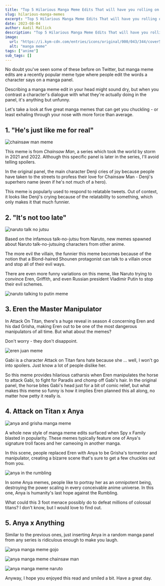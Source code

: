 ```yaml
---
title: "Top 5 Hilarious Manga Meme Edits That will have you rolling on the floor"
slug: hilarious-manga-memes
excerpt: "Top 5 Hilarious Manga Meme Edits That will have you rolling on the floor"
date: 2023-08-04
author: Aadil Mallick
description: "Top 5 Hilarious Manga Meme Edits That will have you rolling on the floor"
image:
  url: "https://i.kym-cdn.com/entries/icons/original/000/043/344/cover5.jpg"
  alt: "manga meme"
tags: ["anime"]
sub_tags: []
---
```


No doubt you've seen some of these before on Twitter, but manga meme edits are a recently popular meme type where people edit the words a character says on a manga panel.

Describing a manga meme edit in your head might sound dry, but when you contrast a character's dialogue with what they're actually doing in the panel, it's anything but unfunny.

Let's take a look at five great manga memes that can get you chuckling - or least exhaling through your nose with more force than average.

## 1. "He's just like me for real"

![chainsaw man meme](https://static.tvtropes.org/pmwiki/pub/images/justlikeme.png)

This meme is from _Chainsaw Man_, a series which took the world by storm in 2021 and 2022. Although this specific panel is later in the series, I'll avoid telling spoilers.

In the original panel, the main character Denji cries of joy because people have taken to the streets to profess their love for Chainsaw Man - Denji's superhero name (even if he's not much of a hero).

This meme is popularly used to respond to relatable tweets. Out of context, it looks like Denji's crying because of the relatability to something, which only makes it that much funnier.

## 2. "It's not too late"

![naruto talk no jutsu](https://i.kym-cdn.com/photos/images/newsfeed/002/554/249/c7f.jpg)

Based on the infamous talk-no-jutsu from Naruto, new memes spawned about Naruto talk-no-jutsuing characters from other anime.

The more evil the villain, the funnier this meme becomes because of the notion that a Blond-haired Shounen protagonist can talk to a villain once and stop all of their evil ways.

There are even more funny variations on this meme, like Naruto trying to convince Eren, Griffith, and even Russian president Vladimir Putin to stop their evil schemes.

![naruto talking to putin meme](https://i.kym-cdn.com/photos/images/newsfeed/002/554/246/d55.jpg)

## 3. Eren the Master Manipulator

In Attack On Titan, there's a huge reveal in season 4 concerning Eren and his dad Grisha, making Eren out to be one of the most dangerous manipulators of all time. But what about the memes?

Don't worry - they don't disappoint.

![eren juan meme](https://preview.redd.it/2pf4lof3yje61.jpg?width=539&format=pjpg&auto=webp&s=11c6d9b724e5b75eae26195ff06a62c0acb6bb41)

Gabi is a character Attack on Titan fans hate because she ... well, I won't go into spoilers. Just know a lot of people dislike her.

So this meme provides hilarious catharsis when Eren manipulates the horse to attack Gabi, to fight for Paradis and chomp off Gabi's hair. In the original panel, the horse bites Gabi's head just for a bit of comic relief, but what makes this meme so funny is how it implies Eren planned this all along, no matter how petty it really is.

## 4. Attack on Titan x Anya

![anya and grisha manga meme](https://img.wattpad.com/976cc9d192b347addc2d86ef21b5bfe2a332017b/68747470733a2f2f73332e616d617a6f6e6177732e636f6d2f776174747061642d6d656469612d736572766963652f53746f7279496d6167652f4f5f356a6b736c784756757168673d3d2d313232383433363831312e313666323166663537613463633136643539383438333331313932352e6a7067)

A whole new style of manga meme edits surfaced when Spy x Family blasted in popularity. These memes typically feature one of Anya's signature troll faces and her cameoing in another manga.

In this scene, people replaced Eren with Anya to be Grisha's tormentor and manipulator, creating a bizarre scene that's sure to get a few chuckles out from you.

![anya in the rumbling](https://img.wattpad.com/6b009b2043355ea21f17f5ebcff278dbdb77f76e/68747470733a2f2f73332e616d617a6f6e6177732e636f6d2f776174747061642d6d656469612d736572766963652f53746f7279496d6167652f5037774a6c7947516b5672394f773d3d2d313232383433363831312e313666323166653635323665643136323336383634363131383137342e6a7067?s=fit&w=720&h=720)

In some Anya memes, people like to portray her as an omnipotent being, destroying the power scaling in every conceivable anime universe. In this one, Anya is humanity's last hope against the Rumbling.

What could this 3 foot menace possibly do to defeat millions of colossal titans? I don't know, but I would love to find out.

## 5. Anya x Anything

Similar to the previous ones, just inserting Anya in a random manga panel from any series is ridiculous enough to make you laugh.

![anya manga meme gojo](https://ih1.redbubble.net/image.3792056970.1458/bg,f8f8f8-flat,750x,075,f-pad,750x1000,f8f8f8.jpg)

![anya manga meme chainsaw man](https://img.wattpad.com/8ddd1532ba330c2efafba7a84cc64fb96a81602c/68747470733a2f2f73332e616d617a6f6e6177732e636f6d2f776174747061642d6d656469612d736572766963652f53746f7279496d6167652f56304d784c43475437616c7664413d3d2d313232383433363831312e313666323166646531663939636430393130353932343537343137302e6a7067?s=fit&w=720&h=720)

![anya manga meme naruto](https://i2.wp.com/static.among.live/uploader_v2/en/2022820/BzntIHPpOEJU.png)

Anyway, I hope you enjoyed this read and smiled a bit. Have a great day.
